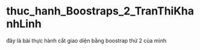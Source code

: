 # thuc_hanh_Boostraps_2_TranThiKhanhLinh
đây là bài thực hành cắt giao diện bằng boostrap thứ 2 của mình
